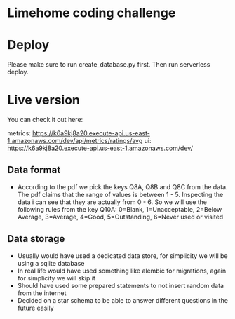 # Limehome coding challenge

# Deploy
Please make sure to run create_database.py first. Then run serverless deploy.

# Live version
You can check it out here:

metrics: https://k6a9kj8a20.execute-api.us-east-1.amazonaws.com/dev/api/metrics/ratings/avg
ui: https://k6a9kj8a20.execute-api.us-east-1.amazonaws.com/dev/


## Data format
* According to the pdf we pick the keys Q8A, Q8B and Q8C from the data. The pdf claims that the range of values is between 1 - 5.
Inspecting the data i can see that they are actually from 0 - 6. So we will use the following rules from the key Q10A:
0=Blank, 1=Unacceptable, 2=Below Average, 3=Average, 4=Good, 5=Outstanding, 6=Never used or visited


## Data storage
* Usually would have used a dedicated data store, for simplicity we will be using a sqlite database
* In real life would have used something like alembic for migrations, again for simplicity we will skip it
* Should have used some prepared statements to not insert random data from the internet
* Decided on a star schema to be able to answer different questions in the future easily
